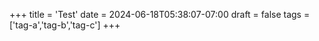 +++
title = 'Test'
date = 2024-06-18T05:38:07-07:00
draft = false
tags = ['tag-a','tag-b','tag-c']
+++

